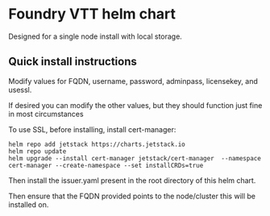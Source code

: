 # Foundry VTT helm chart

Designed for a single node install with local storage.

## Quick install instructions

Modify values for FQDN, username, password, adminpass, licensekey, and usessl.

If desired you can modify the other values, but they should function just fine in most circumstances

To use SSL, before installing, install cert-manager:
```
helm repo add jetstack https://charts.jetstack.io
helm repo update
helm upgrade --install cert-manager jetstack/cert-manager  --namespace cert-manager --create-namespace --set installCRDs=true
```
Then install the issuer.yaml present in the root directory of this helm chart.

Then ensure that the FQDN provided points to the node/cluster this will be installed on.


